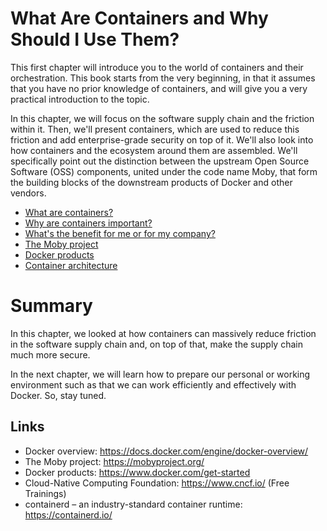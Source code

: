 # What Are Containers and Why Should I Use Them?

This first chapter will introduce you to the world of containers and their orchestration. This book starts from the very beginning, in that it assumes that you have no prior knowledge of containers, and will give you a very practical introduction to the topic.

In this chapter, we will focus on the software supply chain and the friction within it. Then, we'll present containers, which are used to reduce this friction and add enterprise-grade security on top of it. We'll also look into how containers and the ecosystem around them are assembled. We'll specifically point out the distinction between the upstream Open Source Software (OSS) components, united under the code name Moby, that form the building blocks of the downstream products of Docker and other vendors.

- [What are containers?](What-are-containers.md)
- [Why are containers important?](Why-are-containers-important.md)
- [What's the benefit for me or for my company?](What-s-the-benefit-for-me-or-for-my-company.md)
- [The Moby project](The-Moby-project.md)
- [Docker products](Docker-products.md)
- [Container architecture](Container-architecture.md)



# Summary
In this chapter, we looked at how containers can massively reduce friction in the software supply chain and, on top of that, make the supply chain much more secure.

In the next chapter, we will learn how to prepare our personal or working environment such as that we can work efficiently and effectively with Docker. So, stay tuned.


## Links 

- Docker overview: https://docs.docker.com/engine/docker-overview/
- The Moby project: https://mobyproject.org/
- Docker products: https://www.docker.com/get-started
- Cloud-Native Computing Foundation: https://www.cncf.io/ (Free Trainings)
- containerd – an industry-standard container runtime: https://containerd.io/

